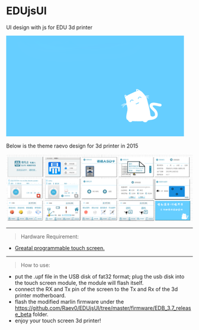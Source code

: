 # EDUjsUI
UI design with js for EDU 3d printer

![](https://github.com/Raev0/EDUjsUI/blob/master/images/idle.gif)

Below is the theme raevo design for 3d printer in 2015

![](https://github.com/Raev0/EDUjsUI/blob/master/images/UI_version3.png)

---
>Hardware Requirement:
- [Greatal programmable touch screen.](https://item.taobao.com/item.htm?spm=a1z10.1-c.w4004-2612694417.6.V0LUHh&id=13556709756)

---
>How to use:
- put the .upf file in the USB disk of fat32 format; plug the usb disk into the touch screen module, the module will flash itself.
- connect the RX and Tx pin of the screen to the Tx and Rx of the 3d printer motherboard.
- flash the modified marlin firmware under the https://github.com/Raev0/EDUjsUI/tree/master/firmware/EDB_3.7_release_beta folder.
- enjoy your touch screen 3d printer!
